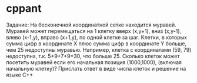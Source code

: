 # cppant

Задание:
На бесконечной координатной сетке находится муравей. Муравей может перемещаться на 
1 клетку вверх (x,y+1), вниз (x,y-1), влево (x-1,y), вправо (x+1,y), по одной клетке за шаг.
Клетки, в которых сумма цифр в координате X плюс сумма цифр в координате Y больше, 
чем 25 недоступны муравью. Например, клетка с координатами (59, 79) недоступна, т.к.
5+9+7+9=30, что больше 25.
Сколько клеток может посетить муравей если его начальная позиция (1000,1000), 
(включая начальную клетку)?
Прислать ответ в виде числа клеток и решение на языке C++
